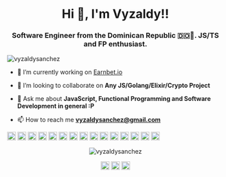 <h1 align="center">Hi 👋, I'm Vyzaldy!!</h1>
<h3 align="center">Software Engineer from the Dominican Republic 🇩🇴🌴. JS/TS and FP enthusiast.</h3>
<p align="left"> <img src="https://visitors.vercel.app/vyzaldysanchez/visitors.vercel.app" alt="vyzaldysanchez" /> </p>

- 🔭 I’m currently working on [Earnbet.io](https://earnbet.io/)

- 👯 I’m looking to collaborate on **Any JS/Golang/Elixir/Crypto Project**

- 💬 Ask me about **JavaScript, Functional Programming and Software Development in general :P**

- 📫 How to reach me **vyzaldysanchez@gmail.com**

<p align="left"><img src="https://konpa.github.io/devicon/devicon.git/icons/vuejs/vuejs-original-wordmark.svg" alt="vuejs" width="20" height="20"/> <img src="https://konpa.github.io/devicon/devicon.git/icons/react/react-original-wordmark.svg" alt="react" width="20" height="20"/> <img src="https://konpa.github.io/devicon/devicon.git/icons/angularjs/angularjs-original.svg" alt="angularjs" width="20" height="20"/> <img src="https://konpa.github.io/devicon/devicon.git/icons/css3/css3-original-wordmark.svg" alt="css3" width="20" height="20"/> <img src="https://konpa.github.io/devicon/devicon.git/icons/docker/docker-original-wordmark.svg" alt="docker" width="20" height="20"/> <img src="https://konpa.github.io/devicon/devicon.git/icons/go/go-original.svg" alt="go" width="20" height="20"/> <img src="https://konpa.github.io/devicon/devicon.git/icons/gulp/gulp-plain.svg" alt="gulp" width="20" height="20"/> <img src="https://konpa.github.io/devicon/devicon.git/icons/html5/html5-original-wordmark.svg" alt="html5" width="20" height="20"/> <img src="https://konpa.github.io/devicon/devicon.git/icons/javascript/javascript-original.svg" alt="javascript" width="20" height="20"/> <img src="https://konpa.github.io/devicon/devicon.git/icons/typescript/typescript-original.svg" alt="typescript" width="20" height="20"/> <img src="https://konpa.github.io/devicon/devicon.git/icons/mongodb/mongodb-original-wordmark.svg" alt="mongodb" width="20" height="20"/> <img src="https://konpa.github.io/devicon/devicon.git/icons/mysql/mysql-original-wordmark.svg" alt="mysql" width="20" height="20"/> <img src="https://konpa.github.io/devicon/devicon.git/icons/postgresql/postgresql-original-wordmark.svg" alt="postgresql" width="20" height="20"/> <img src="https://konpa.github.io/devicon/devicon.git/icons/nodejs/nodejs-original-wordmark.svg" alt="nodejs" width="20" height="20"/> <img src="https://konpa.github.io/devicon/devicon.git/icons/nginx/nginx-original.svg" alt="nginx" width="20" height="20"/></p><p align="center"> <img src="https://github-readme-stats.vercel.app/api?username=vyzaldysanchez&show_icons=true" alt="vyzaldysanchez" /> </p>

<p align="center">
<a href="https://dev.to/vyzaldysanchez" target="blank"><img align="center" src="https://cdn.jsdelivr.net/npm/simple-icons@3.0.1/icons/dev-dot-to.svg" alt="vyzaldysanchez" height="20" width="20" /></a>
<a href="https://twitter.com/vyzaldy_andres" target="blank"><img align="center" src="https://cdn.jsdelivr.net/npm/simple-icons@3.0.1/icons/twitter.svg" alt="vyzaldy_andres" height="20" width="20" /></a>
<a href="https://linkedin.com/in/vyzaldysanchez" target="blank"><img align="center" src="https://cdn.jsdelivr.net/npm/simple-icons@3.0.1/icons/linkedin.svg" alt="vyzaldysanchez" height="20" width="20" /></a>
</p>
